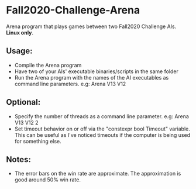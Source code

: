 # Fall2020-Challenge-Arena
Arena program that plays games between two Fall2020 Challenge AIs. **Linux only**.

## Usage:
* Compile the Arena program
* Have two of your AIs' executable binaries/scripts in the same folder
* Run the Arena program with the names of the AI executables as command line parameters. e.g: Arena V13 V12

## Optional:
* Specify the number of threads as a command line parameter. e.g: Arena V13 V12 2
* Set timeout behavior on or off via the "constexpr bool Timeout" variable. This can be useful as I've noticed timeouts if the computer is being used for something else.

## Notes:
* The error bars on the win rate are approximate. The approximation is good around 50% win rate.



